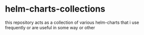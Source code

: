 # helm-charts-collections
this repository acts as a collection of various helm-charts that i use frequently or are useful in some way or other
